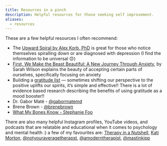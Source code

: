 ```yaml
---
title: Resources in a pinch
description: Helpful resources for those seeking self improvement. 
aliases:
  - resources
---
```

These are a few helpful resources I often recommend: 

- The [Upward Spiral by Alex Korb, PhD](https://www.amazon.ca/Upward-Spiral-Neuroscience-Reverse-Depression/dp/1626251207/ref=mp_s_a_1_1?adgrpid=127566796921&gclid=Cj0KCQiAyracBhDoARIsACGFcS7DjpkKXwZzLJQd3vH9hfrXNlTopRJQcncxBzqFUqLahMrNjY2OiCUaAvv1EALw_wcB&hvadid=605879893385&hvdev=m&hvlocphy=9000876&hvnetw=g&hvqmt=e&hvrand=12974017738614520971&hvtargid=kwd-299904176334&hydadcr=516_1015042872&keywords=the+upward+spiral&qid=1670283765&sr=8-1) is great for those who notice themselves spiralling down or are diagnosed with depression (I find the information to be universal 😊)
- [First, We Make the Beast Beautiful: A New Journey Through Anxiety](https://www.amazon.ca/First-We-Make-Beast-Beautiful/dp/0062836781/ref=mp_s_a_1_1?crid=37ENTL1PKU3WA&keywords=first+we+make+the+beast+beautiful&qid=1670283908&sprefix=but+first+we+make+the+beast+%2Caps%2C89&sr=8-1), by Sarah Wilson explains the beauty of accepting certain parts of ourselves, specifically focusing on anxiety 
- Building a [gratitude list](https://www.google.ca/search?q=gratitude+list) — sometimes shifting our perspective to the positive uplifts our spirits, it’s simple and effective!! There is a lot of evidence based research describing the benefits of using gratitude as a mood booster!!
- Dr. Gabor Maté -  [@gabormatemd](https://instagram.com/gabormatemd)
- Brene Brown - [@brenebrown](https://www.instagram.com/brenebrown)
- [What My Bones Know - Stephanie Foo](https://www.amazon.ca/What-My-Bones-Know-Healing/dp/0593238109)

There are also many helpful Instagram profiles, YouTube videos, and podcasts that are relatable and educational when it comes to psychology and mental health :) a few of my favourites are: [Therapy in a Nutshell](https://www.youtube.com/c/TherapyinaNutshell), [Kati Morton](https://www.youtube.com/@Katimorton), [@notyouraveragetherapst](https://www.instagram.com/notyouraveragethrpst/?hl=en), [@amoderntherapist](https://www.instagram.com/amoderntherapist/?hl=en), [@mastinkipp](https://www.instagram.com/mastinkipp/?hl=en)





